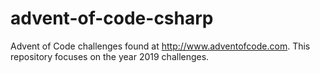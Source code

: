 # advent-of-code-csharp
Advent of Code challenges found at http://www.adventofcode.com. This repository focuses on the year 2019 challenges.
